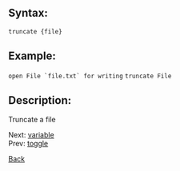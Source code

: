 ## Syntax:
`truncate {file}`

## Example:
``open File `file.txt` for writing``
`truncate File`

## Description:
Truncate a file

Next: [variable](variable.md)  
Prev: [toggle](toggle.md)

[Back](../../README.md)
